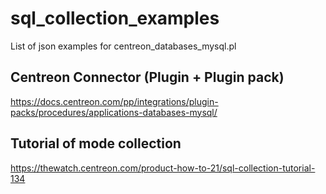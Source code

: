 # sql_collection_examples
List of json examples for centreon_databases_mysql.pl

## Centreon Connector (Plugin + Plugin pack) ##
https://docs.centreon.com/pp/integrations/plugin-packs/procedures/applications-databases-mysql/

## Tutorial of mode collection ##
https://thewatch.centreon.com/product-how-to-21/sql-collection-tutorial-134
